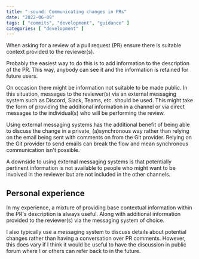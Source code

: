 ```yaml
---
title: ":sound: Communicating changes in PRs"
date: "2022-06-09"
tags: [ "commits", "development", "guidance" ]
categories: [ "development" ]
---
```


When asking for a review of a pull request (PR) ensure there is suitable
context provided to the reviewer(s).

Probably the easiest way to do this is to add information to the description of
the PR. This way, anybody can see it and the information is retained for future
users.

On occasion there might be information not suitable to be made public. In this
situation, messages to the reviewer(s) via an external messaging system such as
Discord, Slack, Teams, etc. should be used. This might take the form of
providing the additional information in a channel or via direct messages to the
individual(s) who will be performing the review.

Using external messaging systems has the additional benefit of being able to
discuss the change in a private, (a)synchronous way rather than relying on the
email being sent with comments on from the Git provider. Relying on the Git
provider to send emails can break the flow and mean synchronous communication
isn't possible.

A downside to using external messaging systems is that potentially pertinent
information is not available to people who might want to be involved in the
reviewer but are not included in the other channels.

## Personal experience

In my experience, a mixture of providing base contextual information within the
PR's description is always useful. Along with additional information provided to
the reviewer(s) via the messaging system of choice.

I also typically use a messaging system to discuss details about potential
changes rather than having a conversation over PR comments. However, this does
vary if I think it would be useful to have the discussion in public forum where
I or others can refer back to in the future.
